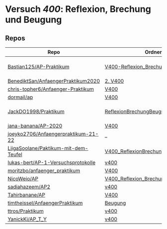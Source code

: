 # Versuch *400*: Reflexion, Brechung und Beugung

## Repos

|                                        Repo                                        |                                                             Ordner                                                             |                                                                                                                                                              PDFs                                                                                                                                                              |
|------------------------------------------------------------------------------------|--------------------------------------------------------------------------------------------------------------------------------|--------------------------------------------------------------------------------------------------------------------------------------------------------------------------------------------------------------------------------------------------------------------------------------------------------------------------------|
|[Bastian125/AP-Praktikum](../repo/Bastian125/AP-Praktikum)                          |[V400-Reflexion_Brechung_Beugung](https://github.com/Bastian125/AP/tree/master/V400-Reflexion_Brechung_Beugung)                 |[400 - Reflexion, Brechung und Beugung.pdf](https://docs.google.com/viewer?url=https://raw.githubusercontent.com/Bastian125/AP-Praktikum/master/Versuche/400%20-%20Reflexion%2C%20Brechung%20und%20Beugung.pdf)                                                                                                                 |
|[BenediktSan/AnfaengerPraktikum2020](../repo/BenediktSan/AnfaengerPraktikum2020)    |[2. V400](https://github.com/BenediktSan/AnfaengerPraktikum2020/tree/main/Versuche%20Semester%20IV/2.%20V400)                   |[V400.pdf](https://docs.google.com/viewer?url=https://raw.githubusercontent.com/BenediktSan/AnfaengerPraktikum2020/main/Versuche%20Semester%20IV/2.%20V400/V400.pdf)                                                                                                                                                            |
|[chris-topher6/Anfaenger-Praktikum](../repo/chris-topher6/Anfaenger-Praktikum)      |[V400](https://github.com/chris-topher6/Anfaenger-Praktikum/tree/master/V400)                                                   |–                                                                                                                                                                                                                                                                                                                               |
|[dormail/ap](../repo/dormail/ap)                                                    |[V400](https://github.com/dormail/ap/tree/main/V400)                                                                            |–                                                                                                                                                                                                                                                                                                                               |
|[JackDO1998/Praktikum](../repo/JackDO1998/Praktikum)                                |[ReflexionBrechungBeugung](https://github.com/JackDO1998/Praktikum/tree/main/ReflexionBrechungBeugung)                          |[main-zusammengefügt.pdf](https://docs.google.com/viewer?url=https://raw.githubusercontent.com/JackDO1998/Praktikum/main/ReflexionBrechungBeugung/main-zusammengef%C3%BCgt.pdf)<br/>[main.pdf](https://docs.google.com/viewer?url=https://raw.githubusercontent.com/JackDO1998/Praktikum/main/ReflexionBrechungBeugung/main.pdf)|
|[jana-banana/AP-2020](../repo/jana-banana/AP-2020)                                  |[V400](https://github.com/jana-banana/AP-2020/tree/main/we%20did%20that/V400)                                                   |–                                                                                                                                                                                                                                                                                                                               |
|[joeyko2706/Anfaengerpraktikum-21-22](../repo/joeyko2706/Anfaengerpraktikum-21-22)  |–                                                                                                                               |[v400.pdf](https://docs.google.com/viewer?url=https://raw.githubusercontent.com/joeyko2706/Anfaengerpraktikum-21-22/main/Protokolle/v400.pdf)                                                                                                                                                                                   |
|[LiigaSoolane/Paktikum-mit-dem-Teufel](../repo/LiigaSoolane/Paktikum-mit-dem-Teufel)|[V400_ReflexionBrechungBeugung](https://github.com/LiigaSoolane/Paktikum-mit-dem-Teufel/tree/main/V400_ReflexionBrechungBeugung)|–                                                                                                                                                                                                                                                                                                                               |
|[lukas-bert/AP-1-Versuchsprotokolle](../repo/lukas-bert/AP-1-Versuchsprotokolle)    |[v400](https://github.com/lukas-bert/AP-1-Versuchsprotokolle/tree/main/v400)                                                    |–                                                                                                                                                                                                                                                                                                                               |
|[moritzbo/anfaenger_praktikum](../repo/moritzbo/anfaenger_praktikum)                |[V400](https://github.com/moritzbo/anfaenger_praktikum/tree/main/V400)                                                          |–                                                                                                                                                                                                                                                                                                                               |
|[NicoWeio/AP](../repo/NicoWeio/AP)                                                  |[V400_Reflexion_Brechung_und_Beugung](https://github.com/NicoWeio/AP/tree/gh-pages/V400_Reflexion_Brechung_und_Beugung)         |[main.pdf](https://docs.google.com/viewer?url=https://raw.githubusercontent.com/NicoWeio/AP/gh-pages/V400_Reflexion_Brechung_und_Beugung/build/main.pdf)                                                                                                                                                                        |
|[sadiahazeem/AP2](../repo/sadiahazeem/AP2)                                          |[v400](https://github.com/sadiahazeem/AP2/tree/main/Optik/latex-template/v400)                                                  |–                                                                                                                                                                                                                                                                                                                               |
|[Tahirbanane/AP](../repo/Tahirbanane/AP)                                            |[V400](https://github.com/Tahirbanane/AP/tree/main/V400)                                                                        |–                                                                                                                                                                                                                                                                                                                               |
|[timtheissel/AnfaengerPraktikum](../repo/timtheissel/AnfaengerPraktikum)            |[Beugung](https://github.com/timtheissel/AnfaengerPraktikum/tree/main/Beugung)                                                  |[V400.pdf](https://docs.google.com/viewer?url=https://raw.githubusercontent.com/timtheissel/AnfaengerPraktikum/main/Beugung/V400.pdf)                                                                                                                                                                                           |
|[ttros/Praktikum](../repo/ttros/Praktikum)                                          |[v400](https://github.com/ttros/Praktikum/tree/main/Protokolle/v400)                                                            |–                                                                                                                                                                                                                                                                                                                               |
|[YanickKi/AP_T_Y](../repo/YanickKi/AP_T_Y)                                          |[v400](https://github.com/YanickKi/AP_T_Y/tree/main/v400)                                                                       |–                                                                                                                                                                                                                                                                                                                               |
